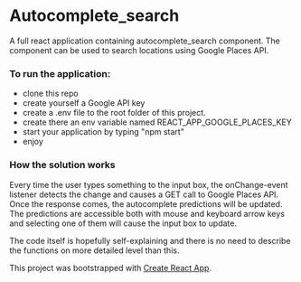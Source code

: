 # Autocomplete_search

A full react application containing autocomplete_search component. The component can be used to search locations using Google Places API. 

### To run the application:
- clone this repo
- create yourself a Google API key
- create a .env file to the root folder of this project. 
- create there an env variable named REACT_APP_GOOGLE_PLACES_KEY
- start your application by typing "npm start"
- enjoy

### How the solution works
Every time the user types something to the input box, the onChange-event listener detects the change and causes a GET call to Google Places API. Once the response comes, the autocomplete predictions will be updated. The predictions are accessible both with mouse and keyboard arrow keys and selecting one of them will cause the input box to update.

The code itself is hopefully self-explaining and there is no need to describe the functions on more detailed level than this. 

This project was bootstrapped with [Create React App](https://github.com/facebookincubator/create-react-app).
